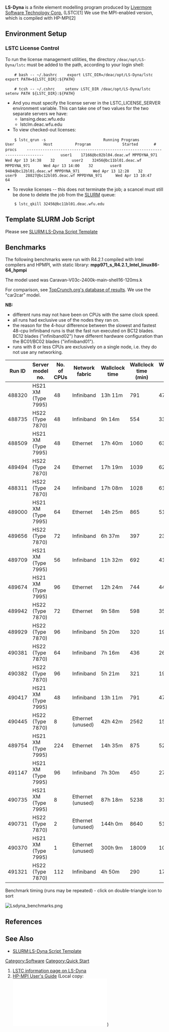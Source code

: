 **LS-Dyna** is a finite element modelling program produced by [Livermore
Software Technology Corp.](http://www.lstc.com/) (LSTC)\[1\] We use the
MPI-enabled version, which is compiled with HP-MPI\[2\]

## Environment Setup

### LSTC License Control

To run the license management utilities, the directory
`/deac/opt/LS-Dyna/lstc` must be added to the path, according to your
login shell:

`    # bash -- ~/.bashrc`
`    export LSTC_DIR=/deac/opt/LS-Dyna/lstc`
`    export PATH=${LSTC_DIR}:${PATH}`

`    # tcsh -- ~/.cshrc`
`    setenv LSTC_DIR /deac/opt/LS-Dyna/lstc`
`    setenv PATH ${LSTC_DIR}:${PATH}`

  - And you must specify the license server in the LSTC_LICENSE_SERVER
    environment variable. This can take one of two values for the two
    separate servers we have:
      - lansing.deac.wfu.edu
      - lstclm.deac.wfu.edu
  - To view checked-out
licenses:

`    $ lstc_qrun -s`
`                         Running Programs`
`    `
`        User             Host          Program              Started       # procs`
`    -----------------------------------------------------------------------------`
`       user1    17166@bc02bl04.deac.wf MPPDYNA_971      Wed Apr 13 14:38    32`
`       user2    32456@bc11bl01.deac.wf MPPDYNA_971      Wed Apr 13 14:00    32`
`       user8     9484@bc12bl01.deac.wf MPPDYNA_971      Wed Apr 13 12:28    32`
`       user9    28827@bc12bl05.deac.wf MPPDYNA_971      Wed Apr 13 10:47    64`

  - To revoke licenses -- this does not terminate the job; a scancel
    must still be done to delete the job from the
    [SLURM](SLURM "wikilink") queue:

`    $ lstc_qkill 32456@bc11bl01.deac.wfu.edu`

## Template SLURM Job Script

Please see [SLURM:LS-Dyna Script
Template](SLURM:LS-Dyna_Script_Template "wikilink")

## Benchmarks

The following benchmarks were run with R4.2.1 compiled with Intel
compilers and HPMPI, with static library:
**mpp971_s_R4.2.1_Intel_linux86-64_hpmpi**

The model used was Caravan-V03c-2400k-main-shell16-120ms.k

For comparison, see [TopCrunch.org's database of
results](http://topcrunch.org/benchmark_results_search.sfe). We use the
"car2car" model.

**NB:**

  - different runs may not have been on CPUs with the same clock speed.
  - all runs had exclusive use of the nodes they ran on.
  - the reason for the 4-hour difference between the slowest and fastest
    48-cpu Infiniband runs is that the fast run executed on BC12 blades.
    BC12 blades ("infiniband02") have different hardware configuration
    than the BC01/BC02 blades ("infiniband01").
  - runs with 8 or less CPUs are exclusively on a single node, i.e. they
    do not use any
networking.

| Run ID | Server model no.    | No. of CPUs | Network fabric    | Wallclock time | Wallclock time (min) | Wallclock time (sec) |
| ------ | ------------------- | ----------- | ----------------- | -------------- | -------------------- | -------------------- |
| 488320 | HS21 XM (Type 7995) | 48          | Infiniband        | 13h 11m        | 791                  | 47467                |
| 488735 | HS22 (Type 7870)    | 48          | Infiniband        | 9h 14m         | 554                  | 33214                |
| 488509 | HS21 XM (Type 7995) | 48          | Ethernet          | 17h 40m        | 1060                 | 63627                |
| 489494 | HS22 (Type 7870)    | 24          | Ethernet          | 17h 19m        | 1039                 | 62350                |
| 488311 | HS22 (Type 7870)    | 24          | Infiniband        | 17h 08m        | 1028                 | 61700                |
| 489000 | HS21 XM (Type 7995) | 64          | Ethernet          | 14h 25m        | 865                  | 51887                |
| 489656 | HS22 (Type 7870)    | 72          | Infiniband        | 6h 37m         | 397                  | 23833                |
| 489709 | HS21 XM (Type 7995) | 56          | Infiniband        | 11h 32m        | 692                  | 41491                |
| 489674 | HS21 XM (Type 7995) | 96          | Ethernet          | 12h 24m        | 744                  | 44649                |
| 489942 | HS22 (Type 7870)    | 72          | Ethernet          | 9h 58m         | 598                  | 35891                |
| 489929 | HS22 (Type 7870)    | 96          | Infiniband        | 5h 20m         | 320                  | 19203                |
| 490381 | HS22 (Type 7870)    | 64          | Infiniband        | 7h 16m         | 436                  | 26149                |
| 490382 | HS22 (Type 7870)    | 96          | Infiniband        | 5h 21m         | 321                  | 19233                |
| 490417 | HS21 XM (Type 7995) | 48          | Infiniband        | 13h 11m        | 791                  | 47465                |
| 490445 | HS22 (Type 7870)    | 8           | Ethernet (unused) | 42h 42m        | 2562                 | 153731               |
| 489754 | HS21 XM (Type 7995) | 224         | Ethernet          | 14h 35m        | 875                  | 52550                |
| 491147 | HS21 XM (Type 7995) | 96          | Infiniband        | 7h 30m         | 450                  | 27018                |
| 490735 | HS21 XM (Type 7995) | 8           | Ethernet (unused) | 87h 18m        | 5238                 | 314290               |
| 490731 | HS22 (Type 7870)    | 2           | Ethernet (unused) | 144h 0m        | 8640                 | 518382               |
| 490370 | HS21 XM (Type 7995) | 1           | Ethernet (unused) | 300h 9m        | 18009                | 1080564              |
| 491321 | HS22 (Type 7870)    | 112         | Infiniband        | 4h 50m         | 290                  | 17397                |

Benchmark timing (runs may be repeated) - click on double-triangle icon
to sort

![Lsdyna_benchmarks.png](Lsdyna_benchmarks.png "Lsdyna_benchmarks.png")

## References

<references/>

## See Also

  - [SLURM:LS-Dyna Script
    Template](SLURM:LS-Dyna_Script_Template "wikilink")

[Category:Software](Category:Software "wikilink") [Category:Quick
Start](Category:Quick_Start "wikilink")

1.  [LSTC information page on LS-Dyna](http://www.lstc.com/lsdyna.htm)
2.  [HP-MPI User's Guide](http://docs.hp.com/en/B6060-96022/index.html)
    (Local copy: ![<File:HP-MPI_Users_Guide.pdf>](HP-MPI_Users_Guide.pdf "File:HP-MPI_Users_Guide.pdf"))

